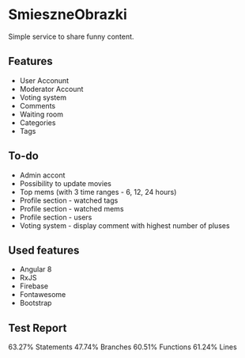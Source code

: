 # SmieszneObrazki

Simple service to share funny content. 

## Features

* User Acconunt
* Moderator Account
* Voting system
* Comments
* Waiting room
* Categories
* Tags

## To-do

* Admin accont
* Possibility to update movies
* Top mems (with 3 time ranges - 6, 12, 24 hours)
* Profile section - watched tags
* Profile section - watched mems
* Profile section - users
* Voting system - display comment with highest number of pluses

## Used features
* Angular 8
* RxJS
* Firebase
* Fontawesome
* Bootstrap 

## Test Report

63.27% Statements 
47.74% Branches 
60.51% Functions 
61.24% Lines